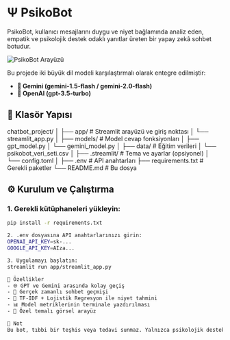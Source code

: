 # Ψ PsikoBot

PsikoBot, kullanıcı mesajlarını duygu ve niyet bağlamında analiz eden, empatik ve psikolojik destek odaklı yanıtlar üreten bir yapay zekâ sohbet botudur.

![PsikoBot Arayüzü](docs/psikobot_ui.jpg)

Bu projede iki büyük dil modeli karşılaştırmalı olarak entegre edilmiştir:

- **🔹 Gemini (gemini-1.5-flash / gemini-2.0-flash)**  
- **🔹 OpenAI (gpt-3.5-turbo)**

## 📂 Klasör Yapısı

chatbot_project/
│
├── app/ # Streamlit arayüzü ve giriş noktası
│ └── streamlit_app.py
│
├── models/ # Model cevap fonksiyonları
│ ├── gpt_model.py
│ └── gemini_model.py
│
├── data/ # Eğitim verileri
│ └── psikobot_veri_seti.csv
│
├── .streamlit/ # Tema ve ayarlar (opsiyonel)
│ └── config.toml
│
├── .env # API anahtarları
├── requirements.txt # Gerekli paketler
└── README.md # Bu dosya

## ⚙️ Kurulum ve Çalıştırma

### 1. Gerekli kütüphaneleri yükleyin:

```bash
pip install -r requirements.txt

2. .env dosyasına API anahtarlarınızı girin:
OPENAI_API_KEY=sk-...
GOOGLE_API_KEY=AIza...

3. Uygulamayı başlatın:
streamlit run app/streamlit_app.py

🎯 Özellikler
- 🌐 GPT ve Gemini arasında kolay geçiş
- 💬 Gerçek zamanlı sohbet geçmişi
- 🧠 TF-IDF + Lojistik Regresyon ile niyet tahmini
- 📊 Model metriklerinin terminale yazdırılması
- 🎨 Özel temalı görsel arayüz

📌 Not
Bu bot, tıbbi bir teşhis veya tedavi sunmaz. Yalnızca psikolojik destek amaçlı bir sohbet deneyimi sağlar.